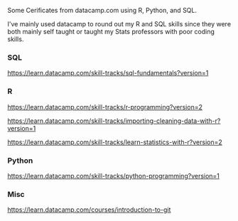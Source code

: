 Some Cerificates from datacamp.com using R, Python, and SQL. 

I've mainly used datacamp to round out my R and SQL skills since they were both mainly self taught or taught my Stats professors with poor coding skills.

### SQL
https://learn.datacamp.com/skill-tracks/sql-fundamentals?version=1


### R
https://learn.datacamp.com/skill-tracks/r-programming?version=2

https://learn.datacamp.com/skill-tracks/importing-cleaning-data-with-r?version=1

https://learn.datacamp.com/skill-tracks/learn-statistics-with-r?version=2


### Python
https://learn.datacamp.com/skill-tracks/python-programming?version=1


### Misc
https://learn.datacamp.com/courses/introduction-to-git
